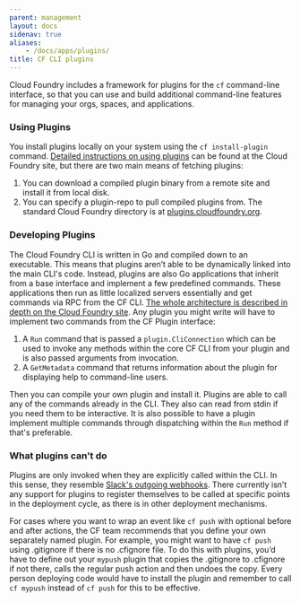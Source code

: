 ```yaml
---
parent: management
layout: docs
sidenav: true
aliases: 
    - /docs/apps/plugins/
title: CF CLI plugins
---
```


Cloud Foundry includes a framework for plugins for the `cf` command-line interface, so that you can use and build additional command-line features for managing your orgs, spaces, and applications.

### Using Plugins

You install plugins locally on your system using the `cf install-plugin` command. [Detailed instructions on using plugins](https://docs.cloudfoundry.org/devguide/installcf/use-cli-plugins.html) can be found at the Cloud Foundry site, but there are two main means of fetching plugins:

1. You can download a compiled plugin binary from a remote site and install it from local disk.
2. You can specify a plugin-repo to pull compiled plugins from. The standard Cloud Foundry directory is at [plugins.cloudfoundry.org](https://plugins.cloudfoundry.org/).

### Developing Plugins

The Cloud Foundry CLI is written in Go and compiled down to an executable. This means that plugins aren’t able to be dynamically linked into the main CLI's code. Instead, plugins are also Go applications that inherit from a base interface and implement a few predefined commands. These applications then run as little localized servers essentially and get commands via RPC from the CF CLI. [The whole architecture is described in depth on the Cloud Foundry site](https://github.com/cloudfoundry/cli/tree/master/plugin/plugin_examples). Any plugin you might write will have to implement two commands from the CF Plugin interface:

1. A `Run` command that is passed a `plugin.CliConnection` which can be used to invoke any methods within the core CF CLI from your plugin and is also passed arguments from invocation.
2. A `GetMetadata` command that returns information about the plugin for displaying help to command-line users.

Then you can compile your own plugin and install it. Plugins are able to call any of the commands already in the CLI. They also can read from stdin if you need them to be interactive. It is also possible to have a plugin implement multiple commands through dispatching within the `Run` method if that's preferable.

### What plugins can't do

Plugins are only invoked when they are explicitly called within the CLI. In this sense, they resemble [Slack's outgoing webhooks](https://api.slack.com/outgoing-webhooks). There currently isn’t any support for plugins to register themselves to be called at specific points in the deployment cycle, as there is in other deployment mechanisms.

For cases where you want to wrap an event like `cf push` with optional before and after actions, the CF team recommends that you define your own separately named plugin. For example, you might want to have `cf push` using .gitignore if there is no .cfignore file. To do this with plugins, you’d have to define out your `mypush` plugin that copies the .gitignore to .cfignore if not there, calls the regular push action and then undoes the copy. Every person deploying code would have to install the plugin and remember to call `cf mypush` instead of `cf push` for this to be effective.
